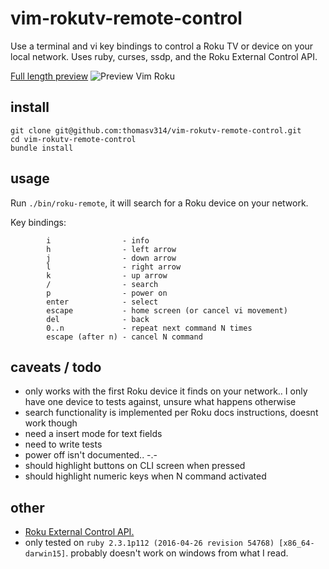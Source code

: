 # vim-rokutv-remote-control

Use a terminal and vi key bindings to control a Roku TV or device on your local network.
Uses ruby, curses, ssdp, and the Roku External Control API.

[Full length preview](https://gfycat.com/UnfoldedSilkyDiscus)
![Preview Vim Roku](https://giant.gfycat.com/UnfoldedSilkyDiscus.gif)

## install
```
git clone git@github.com:thomasv314/vim-rokutv-remote-control.git
cd vim-rokutv-remote-control
bundle install
```

## usage
Run `./bin/roku-remote`, it will search for a Roku device on your network.

Key bindings:
```
        i                - info
        h                - left arrow
        j                - down arrow
        l                - right arrow
        k                - up arrow
        /                - search
        p                - power on
        enter            - select
        escape           - home screen (or cancel vi movement)
        del              - back
        0..n             - repeat next command N times
        escape (after n) - cancel N command
```

## caveats / todo
- only works with the first Roku device it finds on your network.. I only have one device to tests against, unsure what happens otherwise
- search functionality is implemented per Roku docs instructions, doesnt work though
- need a insert mode for text fields
- need to write tests
- power off isn't documented.. -.- 
- should highlight buttons on CLI screen when pressed
- should highlight numeric keys when N command activated

## other
- [Roku External Control API.](https://sdkdocs.roku.com/display/sdkdoc/External+Control+Guide)
- only tested on `ruby 2.3.1p112 (2016-04-26 revision 54768) [x86_64-darwin15]`. probably doesn't work on windows from what I read.

